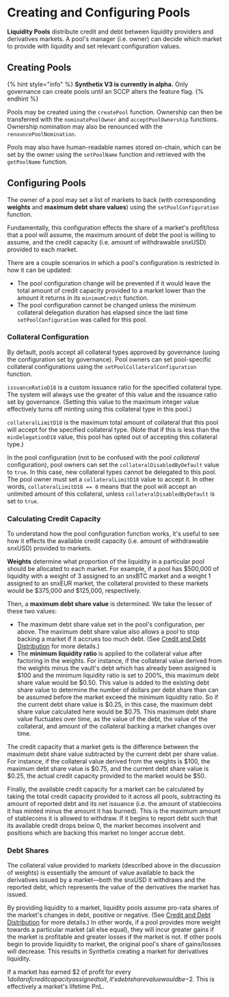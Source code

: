 # Creating and Configuring Pools

**Liquidity Pools** distribute credit and debt between liquidity providers and derivatives markets. A pool's manager (i.e. owner) can decide which market to provide with liquidity and set relevant configuration values.

## Creating Pools[​](https://snx-v3-docs.vercel.app/pools-markets/delegating-credit-and-debt#creating-pools) <a href="#creating-pools" id="creating-pools"></a>

{% hint style="info" %}
**Synthetix V3 is currently in alpha.** Only governance can create pools until an SCCP alters the feature flag.
{% endhint %}

Pools may be created using the `createPool` function. Ownership can then be transferred with the `nominatePoolOwner` and `acceptPoolOwnership` functions. Ownership nomination may also be renounced with the `renouncePoolNomination`.

Pools may also have human-readable names stored on-chain, which can be set by the owner using the `setPoolName` function and retrieved with the `getPoolName` function.

## Configuring Pools[​](https://snx-v3-docs.vercel.app/pools-markets/delegating-credit-and-debt#configuring-pools) <a href="#configuring-pools" id="configuring-pools"></a>

The owner of a pool may set a list of markets to back (with corresponding **weights** and **maximum debt share values**) using the `setPoolConfiguration` function.

Fundamentally, this configuration effects the share of a market's profit/loss that a pool will assume, the maximum amount of debt the pool is willing to assume, and the credit capacity (i.e. amount of withdrawable snxUSD) provided to each market.

There are a couple scenarios in which a pool's configuration is restricted in how it can be updated:

* The pool configuration change will be prevented if it would leave the total amount of credit capacity provided to a market lower than the amount it returns in its `minimumCredit` function.
* The pool configuration cannot be changed unless the minimum collateral delegation duration has elapsed since the last time `setPoolConfiguration` was called for this pool.

### Collateral Configuration

By default, pools accept all collateral types approved by governance (using the configuration set by governance). Pool owners can set pool-specific collateral configurations using the `setPoolCollateralConfiguration` function.

`issuanceRatioD18` is a custom issuance ratio for the specified collateral type. The system will always use the greater of this value and the issuance ratio set by governance. (Setting this value to  the maximum integer value effectively turns off minting using this collateral type in this pool.)

`collateralLimitD18` is the maximum total amount of collateral that this pool will accept for the specified collateral type. (Note that if this is less than the `minDelegationD18` value, this pool has opted out of accepting this collateral type.)

In the pool configuration (not to be confused with the pool _collateral_ configuration), pool owners can set the `collateralDisabledByDefault` value to `true`. In this case, new collateral types cannot be delegated to this pool. The pool owner must set a `collateralLimitD18` value to accept it. In other words, `collateralLimitD18 == 0` means that the pool will accept an unlimited amount of this collateral, unless `collateralDisabledByDefault` is set to `true`.

### Calculating Credit Capacity[​](https://snx-v3-docs.vercel.app/pools-markets/delegating-credit-and-debt#calculating-credit-capacity) <a href="#calculating-credit-capacity" id="calculating-credit-capacity"></a>

To understand how the pool configuration function works, it's useful to see how it effects the available credit capacity (i.e. amount of withdrawable snxUSD) provided to markets.

**Weights** determine what proportion of the liquidity in a particular pool should be allocated to each market. For example, if a pool has $500,000 of liquidity with a weight of 3 assigned to an snxBTC market and a weight 1 assigned to an snxEUR market, the collateral provided to these markets would be $375,000 and $125,000, respectively.

Then, a **maximum debt share value** is determined. We take the lesser of these two values:

* The maximum debt share value set in the pool's configuration, per above. The maximum debt share value also allows a pool to stop backing a market if it accrues too much debt. (See [Credit and Debt Distribution](credit-and-debt-distribution.md) for more details.)
* The **minimum liquidity ratio** is applied to the collateral value after factoring in the weights. For instance, if the collateral value derived from the weights minus the vault's debt which has already been assigned is $100 and the minimum liquidity ratio is set to 200%, this maximum debt share value would be $0.50. This value is added to the existing debt share value to determine the number of dollars per debt share than can be assumed before the market exceed the minimum liquidity ratio. So if the current debt share value is $0.25, in this case, the maximum debt share value calculated here would be $0.75. This maximum debt share value fluctuates over time, as the value of the debt, the value of the collateral, and amount of the collateral backing a market changes over time.

The credit capacity that a market gets is the difference between the maximum debt share value subtracted by the current debt per share value. For instance, if the collateral value derived from the weights is $100, the maximum debt share value is $0.75, and the current debt share value is $0.25, the actual credit capacity provided to the market would be $50.[​](https://snx-v3-docs.vercel.app/pools-markets/delegating-credit-and-debt#available-credit)

Finally, the available credit capacity for a market can be calculated by taking the total credit capacity provided to it across all pools, subtracting its amount of reported debt and its net issuance (i.e. the amount of stablecoins it has minted minus the amount it has burned). This is the maximum amount of stablecoins it is allowed to withdraw. If it begins to report debt such that its available credit drops below 0, the market becomes insolvent and positions which are backing this market no longer accrue debt.

### Debt Shares

The collateral value provided to markets (described above in the discussion of weights) is essentially the amount of value available to back the derivatives issued by a market—both the snxUSD it withdraws and the reported debt, which represents the value of the derivatives the market has issued.

By providing liquidity to a market, liquidity pools assume pro-rata shares of the market's changes in debt, positive or negative. (See [Credit and Debt Distribution](credit-and-debt-distribution.md) for more details.) In other words, if a pool provides more weight towards a particular market (all else equal), they will incur greater gains if the market is profitable and greater losses if the market is not. If other pools begin to provide liquidity to market, the original pool's share of gains/losses will decrease. This results in Synthetix creating a market for derivatives liquidity.

If a market has earned $2 of profit for every $1 dollar of credit capacity assigned to it, it's debt share value would be -$2. This is effectively a market's lifetime PnL.

